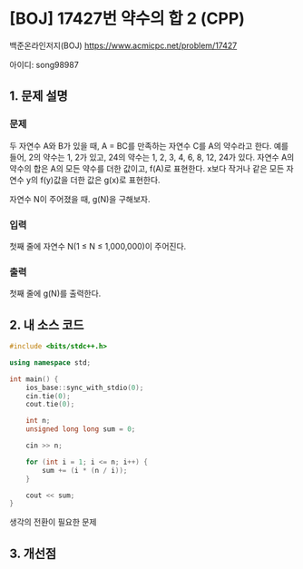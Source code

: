 # [BOJ] 17427번 약수의 합 2 (CPP)


백준온라인저지(BOJ) https://www.acmicpc.net/problem/17427


아이디: song98987


## 1. 문제 설명

### 문제
두 자연수 A와 B가 있을 때, A = BC를 만족하는 자연수 C를 A의 약수라고 한다. 예를 들어, 2의 약수는 1, 2가 있고, 24의 약수는 1, 2, 3, 4, 6, 8, 12, 24가 있다. 자연수 A의 약수의 합은 A의 모든 약수를 더한 값이고, f(A)로 표현한다. x보다 작거나 같은 모든 자연수 y의 f(y)값을 더한 값은 g(x)로 표현한다.

자연수 N이 주어졌을 때, g(N)을 구해보자.

### 입력
첫째 줄에 자연수 N(1 ≤ N ≤ 1,000,000)이 주어진다.

### 출력
첫째 줄에 g(N)를 출력한다.

## 2. 내 소스 코드

```c++
#include <bits/stdc++.h>

using namespace std;

int main() {
    ios_base::sync_with_stdio(0);
    cin.tie(0);
    cout.tie(0);

    int n;
    unsigned long long sum = 0;

    cin >> n;

    for (int i = 1; i <= n; i++) {
        sum += (i * (n / i));
    }

    cout << sum;
}
```

생각의 전환이 필요한 문제

## 3. 개선점

